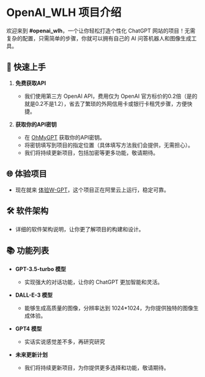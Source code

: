 # OpenAI_WLH 项目介绍

欢迎来到 **#openai_wlh**，一个让你轻松打造个性化 ChatGPT 网站的项目！无需复杂的配置，只需简单的步骤，你就可以拥有自己的 AI 问答机器人和图像生成工具。

## 🚀 快速上手

1. **免费获取API**
   - 我们使用第三方 OpenAI API，费用仅为 OpenAI 官方标价的0.2倍（是的就是0.2不是1.2），省去了繁琐的外网信用卡或银行卡租凭步骤，方便快捷。

2. **获取你的API密钥**
   - 在 [OhMyGPT](https://www.ohmygpt.com?aff=BDnMSilC) 获取你的API密钥。
   - 将密钥填写到项目的指定位置（具体填写方法我们会提供，无需担心）。
   - 我们将持续更新项目，包括加密等更多功能，敬请期待。

## 🌐 体验项目

- 现在就来 [体验W-GPT](http://8.138.104.244)，这个项目正在阿里云上运行，稳定可靠。

## 🛠️ 软件架构

- 详细的软件架构说明，让你更了解项目的构建和设计。

## 📚 功能列表

- **GPT-3.5-turbo 模型**
  - 实现强大的对话功能，让你的 ChatGPT 更加智能和灵活。

- **DALL-E-3 模型**
  - 能够生成高质量的图像，分辨率达到 1024*1024，为你提供独特的图像生成体验。

- **GPT4 模型**
  - 实话实说感觉差不多，再研究研究

- **未来更新计划**
  - 我们将持续更新项目，为你提供更多选择和功能，敬请期待。

